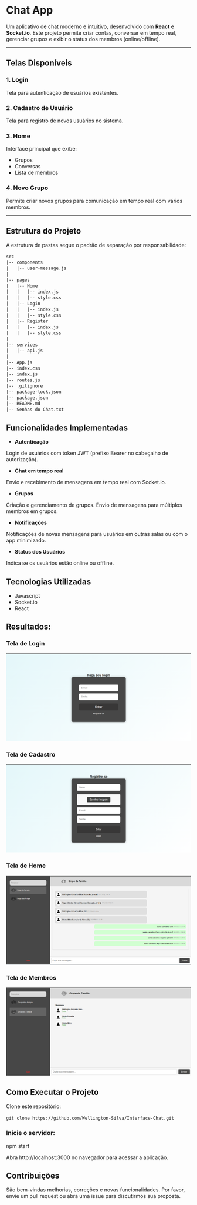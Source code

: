# Chat App

Um aplicativo de chat moderno e intuitivo, desenvolvido com **React** e **Socket.io**. Este projeto permite criar contas, conversar em tempo real, gerenciar grupos e exibir o status dos membros (online/offline).

---

## Telas Disponíveis

### 1. Login
Tela para autenticação de usuários existentes. 

### 2. Cadastro de Usuário
Tela para registro de novos usuários no sistema.

### 3. Home
Interface principal que exibe:
- Grupos
- Conversas
- Lista de membros

### 4. Novo Grupo
Permite criar novos grupos para comunicação em tempo real com vários membros.

---

## Estrutura do Projeto

A estrutura de pastas segue o padrão de separação por responsabilidade:

```plaintext
src
|-- components
|   |-- user-message.js
|
|-- pages
|   |-- Home
|   |   |-- index.js
|   |   |-- style.css
|   |-- Login
|   |   |-- index.js
|   |   |-- style.css
|   |-- Register
|   |   |-- index.js
|   |   |-- style.css
|
|-- services
|   |-- api.js
|
|-- App.js
|-- index.css
|-- index.js
|-- routes.js
|-- .gitignore
|-- package-lock.json
|-- package.json
|-- README.md
|-- Senhas do Chat.txt
```

## Funcionalidades Implementadas

- **Autenticação**

Login de usuários com token JWT (prefixo Bearer no cabeçalho de autorização).

- **Chat em tempo real**

Envio e recebimento de mensagens em tempo real com Socket.io.

- **Grupos**

Criação e gerenciamento de grupos.
Envio de mensagens para múltiplos membros em grupos.

- **Notificações**

Notificações de novas mensagens para usuários em outras salas ou com o app minimizado.

- **Status dos Usuários**

Indica se os usuários estão online ou offline.

## Tecnologias Utilizadas

- Javascript
- Socket.io
- React

## Resultados:

### Tela de Login
<img src="./public/assets/Tela de Login.png" alt="Texto Alternativo">

### Tela de Cadastro
<img src="./public/assets/Tela de Cadastro.png" alt="Texto Alternativo">

### Tela de Home
<img src="./public/assets/Tela de Home.png" alt="Texto Alternativo">

### Tela de Membros
<img src="./public/assets/Tela de Membros.png" alt="Texto Alternativo">

## Como Executar o Projeto

Clone este repositório:

```git clone https://github.com/Wellington-Silva/Interface-Chat.git```

### Inicie o servidor:

npm start

Abra http://localhost:3000 no navegador para acessar a aplicação.

## Contribuições

São bem-vindas melhorias, correções e novas funcionalidades. Por favor, envie um pull request ou abra uma issue para discutirmos sua proposta.

